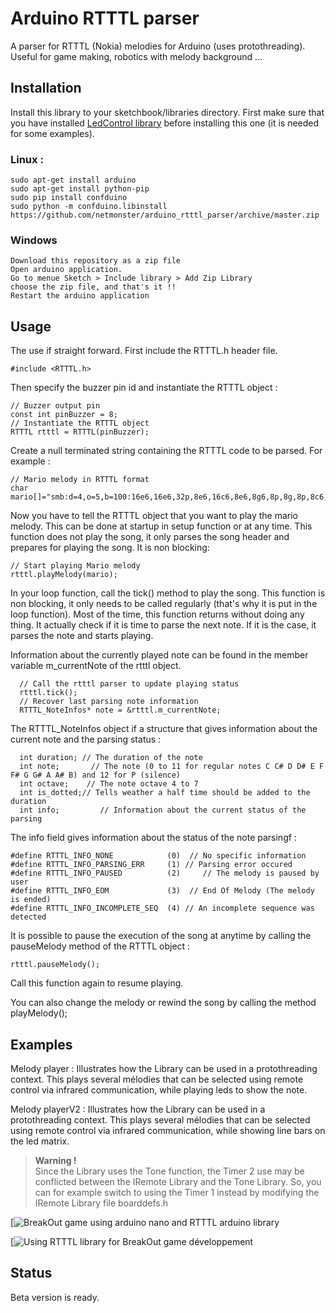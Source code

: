 # Arduino RTTTL parserA parser for RTTTL (Nokia) melodies for Arduino (uses protothreading).Useful for game making, robotics with melody background ...## InstallationInstall this library to your sketchbook/libraries directory.First make sure that you have installed [LedControl library](https://github.com/wayoda/LedControl) before installing this one (it is needed for some examples).### Linux :```sudo apt-get install arduinosudo apt-get install python-pipsudo pip install confduinosudo python -m confduino.libinstall https://github.com/netmonster/arduino_rtttl_parser/archive/master.zip```### Windows```Download this repository as a zip fileOpen arduino application.Go to menue Sketch > Include library > Add Zip Librarychoose the zip file, and that's it !!Restart the arduino application```## UsageThe use if straight forward. First include the RTTTL.h header file.```#include <RTTTL.h>```Then specify the buzzer pin id and instantiate the RTTTL object :```// Buzzer output pinconst int pinBuzzer = 8;// Instantiate the RTTTL objectRTTTL rtttl = RTTTL(pinBuzzer);```Create a null terminated string containing the RTTTL code to be parsed. For example :```// Mario melody in RTTTL formatchar mario[]="smb:d=4,o=5,b=100:16e6,16e6,32p,8e6,16c6,8e6,8g6,8p,8g,8p,8c6,16p,8g,16p,8e,16p,8a,8b,16a#,8a,16g.,16e6,16g6,8a6,16f6,8g6,8e6,16c6,16d6,8b,16p,8c6,16p,8g,16p,8e,16p,8a,8b,16a#,8a,16g.,16e6,16g6,8a6,16f6,8g6,8e6,16c6,16d6,8b,8p,16g6,16f#6,16f6,16d#6,16p,16e6,16p,16g#,16a,16c6,16p,16a,16c6,16d6,8p,16g6,16f#6,16f6,16d#6,16p,16e6,16p,16c7,16p,16c7,16c7,p,16g6,16f#6,16f6,16d#6,16p,16e6,16p,16g#,16a,16c6,16p,16a,16c6,16d6,8p,16d#6,8p,16d6,8p,16c6";```Now you have to tell the RTTTL object that you want to play the mario melody. This can be done at startup in setup function or at any time. This function does not play the song, it only parses the song header and prepares for playing the song. It is non blocking:```// Start playing Mario melodyrtttl.playMelody(mario);```In  your loop function, call    the tick() method to play the song. This function is non blocking, it only needs to be called regularly (that's why it is put in the loop function). Most of the time, this function returns without doing any thing. It actually check if it is time to parse the next note. If it is the case, it parses the note and starts playing.Information about the currently played note can be found in the member variable m_currentNote of the rtttl object.```  // Call the rtttl parser to update playing status  rtttl.tick();  // Recover last parsing note information  RTTTL_NoteInfos* note = &rtttl.m_currentNote;```The RTTTL_NoteInfos object if a structure that gives information about the current note and the parsing status :```  int duration; // The duration of the note  int note;       // The note (0 to 11 for regular notes C C# D D# E F F# G G# A A# B) and 12 for P (silence)  int octave;    // The note octave 4 to 7  int is_dotted;// Tells weather a half time should be added to the duration  int info;         // Information about the current status of the parsing```The info field gives information about the status of the note parsingf :```#define RTTTL_INFO_NONE            (0)	// No specific information#define RTTTL_INFO_PARSING_ERR     (1) // Parsing error occured#define RTTTL_INFO_PAUSED          (2)     // The melody is paused by user#define RTTTL_INFO_EOM             (3)	// End Of Melody (The melody is ended)#define RTTTL_INFO_INCOMPLETE_SEQ  (4) // An incomplete sequence was detected```It is possible to pause the execution of the song at anytime by calling the pauseMelody method of the RTTTL object :```rtttl.pauseMelody();```Call this function again to resume playing.You can also change the melody or rewind the song by calling the method playMelody(<the string of the rtttl melody>);## ExamplesMelody player : Illustrates how the Library can be used in a protothreading context. This plays several mélodies that can be selected using remote control via infrared communication, while playing leds to show the note.Melody playerV2 : Illustrates how the Library can be used in a protothreading context. This plays several mélodies that can be selected using remote control via infrared communication, while showing line bars on the led matrix.><b>Warning !</b> <br>Since the Library uses the Tone function, the Timer 2 use may be conflicted between the IRemote Library and the Tone Library. So, you can for example switch to using the Timer 1 instead by modifying the IRemote Library file boarddefs.h [![BreakOut game using arduino nano and RTTTL arduino library](https://youtu.be/3ZoBiRzeTsc)[![Using RTTTL library for BreakOut game développement](https://youtu.be/dGtQeiDbMUA)## StatusBeta version is ready.